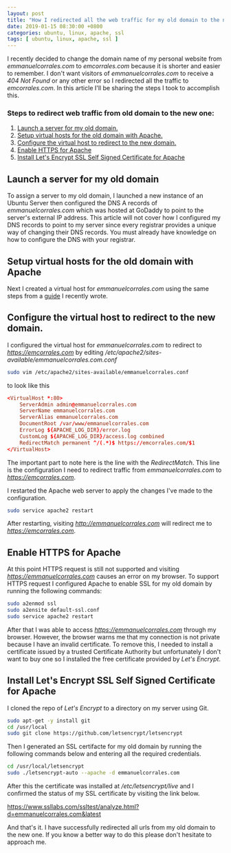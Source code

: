 ```yaml
---
layout: post
title: "How I redirected all the web traffic for my old domain to the new one"
date: 2019-01-15 08:30:00 +0800
categories: ubuntu, linux, apache, ssl
tags: [ ubuntu, linux, apache, ssl ]
---
```

I recently decided to change the domain name of my personal website from
*emmanuelcorrales.com* to *emcorrales.com* because it is shorter and easier to
remember. I don't want visitors of *emmanuelcorrales.com* to receive a
*404 Not Found* or any other error so I redirected all the traffic to
*emcorrales.com*. In this article I'll be sharing the steps I took to
accomplish this.

### Steps to redirect web traffic from old domain to the new one:
1. [Launch a server for my old domain.](#launch_a_server_for_the_old_domain)
2. [Setup virtual hosts for the old domain with Apache.](#setup_virtual_hosts_with_apache)
3. [Configure the virtual host to redirect to the new domain.](#configure_virtual_host_to_redirect_to_the_new_domain)
4. [Enable HTTPS for Apache](#enable_https_for_apache)
5. [Install Let's Encrypt SSL Self Signed Certificate for Apache](#install_lets_encrypt)

## <a name="launch_a_server_for_the_old_domain" />Launch a server for my old domain
To assign a server to my old domain, I launched a new instance of an Ubuntu
Server then configured the DNS A records of *emmanuelcorrales.com* which was
hosted at GoDaddy to point to the server's external IP address. This article
will not cover how I configured my DNS records to point to my server since every
registrar provides a unique way of changing their DNS records. You must already
have knowledge on how to configure the DNS with your registrar.

## <a name="setup_virtual_hosts_with_apache" />Setup virtual hosts for the old domain with Apache
Next I created a virtual host for *emmanuelcorrales.com* using the same steps
from a [guide](../blog/apache-setup-a-virtual-host-on-ubuntu) I recently wrote.

## <a name="configure_virtual_host_to_redirect_to_the_new_domain" />Configure the virtual host to redirect to the new domain.
I configured the virtual host for *emmanuelcorrales.com* to redirect to
*https://emcorrales.com* by editing
*/etc/apache2/sites-available/emmanuelcorrales.com.conf*
```bash
sudo vim /etc/apache2/sites-available/emmanuelcorrales.conf
```
to look like this
```conf
<VirtualHost *:80>
    ServerAdmin admin@emmanuelcorrales.com
    ServerName emmanuelcorrales.com
    ServerAlias emmanuelcorrales.com
    DocumentRoot /var/www/emmanuelcorrales.com
    ErrorLog ${APACHE_LOG_DIR}/error.log
    CustomLog ${APACHE_LOG_DIR}/access.log combined
    RedirectMatch permanent ^/(.*)$ https://emcorrales.com/$1
</VirtualHost>
```
The important part to note  here is the line with the *RedirectMatch*. This line
is the configuration I need to redirect traffic from  *emmanuelcorrales.com*
to *https://emcorrales.com*.

I restarted the Apache web server to apply the changes I've made to the
configuration.
```bash
sudo service apache2 restart
```
After restarting, visiting *http://emmanuelcorrales.com* will redirect me to
*https://emcorrales.com*.

## <a name="enable_https_for_apache" />Enable HTTPS for Apache
At this point HTTPS request is still not supported and visiting
*https://emmanuelcorrales.com* causes an error on my browser. To support HTTPS
request I configured Apache to enable SSL for my old domain by running the
following commands:
```bash
sudo a2enmod ssl
sudo a2ensite default-ssl.conf
sudo service apache2 restart
```
After that I was able to access *https://emmanuelcorrales.com* through my
browser. However, the browser warns me that my connection is not private because
I have an invalid certificate. To remove this, I needed to install a certificate
issued by a trusted Certificate Authority but unfortunately I don't want to buy
one so I installed the free certificate provided by *Let's Encrypt*.

## <a name="install_lets_encrypt" />Install Let's Encrypt SSL Self Signed Certificate for Apache
I cloned the repo of *Let's Encrypt* to a directory on my server using Git.
```bash
sudo apt-get -y install git
cd /usr/local
sudo git clone https://github.com/letsencrypt/letsencrypt
```
Then I generated an SSL certifacte for my old domain by running the following
commands below and entering all the required credentials.
```bash
cd /usr/local/letsencrypt
sudo ./letsencrypt-auto --apache -d emmanuelcorrales.com
```
After this the certificate was installed at */etc/letsencrypt/live* and I
confirmed the status of my SSL certificate by visiting the link below.

https://www.ssllabs.com/ssltest/analyze.html?d=emmanuelcorrales.com&latest

And that's it. I have successfully redirected all urls from my old domain to the
new one. If you know a better way to do this please don't hesitate to approach
me.
